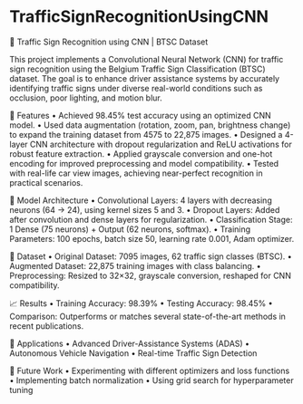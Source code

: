 # TrafficSignRecognitionUsingCNN

🔎 Traffic Sign Recognition using CNN | BTSC Dataset

This project implements a Convolutional Neural Network (CNN) for traffic sign recognition using the Belgium Traffic Sign Classification (BTSC) dataset. The goal is to enhance driver assistance systems by accurately identifying traffic signs under diverse real-world conditions such as occlusion, poor lighting, and motion blur.

🚀 Features
	•	Achieved 98.45% test accuracy using an optimized CNN model.
	•	Used data augmentation (rotation, zoom, pan, brightness change) to expand the training dataset from 4575 to 22,875 images.
	•	Designed a 4-layer CNN architecture with dropout regularization and ReLU activations for robust feature extraction.
	•	Applied grayscale conversion and one-hot encoding for improved preprocessing and model compatibility.
	•	Tested with real-life car view images, achieving near-perfect recognition in practical scenarios.

🧠 Model Architecture
	•	Convolutional Layers: 4 layers with decreasing neurons (64 → 24), using kernel sizes 5 and 3.
	•	Dropout Layers: Added after convolution and dense layers for regularization.
	•	Classification Stage: 1 Dense (75 neurons) + Output (62 neurons, softmax).
	•	Training Parameters: 100 epochs, batch size 50, learning rate 0.001, Adam optimizer.

📂 Dataset
	•	Original Dataset: 7095 images, 62 traffic sign classes (BTSC).
	•	Augmented Dataset: 22,875 training images with class balancing.
	•	Preprocessing: Resized to 32×32, grayscale conversion, reshaped for CNN compatibility.

📈 Results
	•	Training Accuracy: 98.39%
	•	Testing Accuracy: 98.45%
	•	Comparison: Outperforms or matches several state-of-the-art methods in recent publications.

📌 Applications
	•	Advanced Driver-Assistance Systems (ADAS)
	•	Autonomous Vehicle Navigation
	•	Real-time Traffic Sign Detection

🔧 Future Work
	•	Experimenting with different optimizers and loss functions
	•	Implementing batch normalization
	•	Using grid search for hyperparameter tuning
